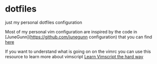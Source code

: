 # dotfiles
just my personal dotfiles configuration

Most of my personal vim configuration are inspired by the code in [JuneGunn](https://github.com/junegunn configuration)
that you can find [here](https://github.com/junegunn/dotfiles/blob/master/vimrc)

If you want to understand what is going on on the vimrc you can use this resource to learn more about vimscript
[Learn Vimscript the hard way](http://learnvimscriptthehardway.stevelosh.com/)
